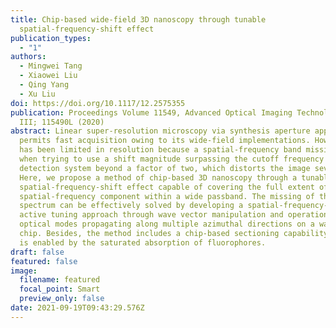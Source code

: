 ```yaml
---
title: Chip-based wide-field 3D nanoscopy through tunable
  spatial-frequency-shift effect
publication_types:
  - "1"
authors:
  - Mingwei Tang
  - Xiaowei Liu
  - Qing Yang
  - Xu Liu
doi: https://doi.org/10.1117/12.2575355
publication: Proceedings Volume 11549, Advanced Optical Imaging Technologies
  III; 115490L (2020)
abstract: Linear super-resolution microscopy via synthesis aperture approach
  permits fast acquisition owing to its wide-field implementations. However, it
  has been limited in resolution because a spatial-frequency band missing occurs
  when trying to use a shift magnitude surpassing the cutoff frequency of the
  detection system beyond a factor of two, which distorts the image severely.
  Here, we propose a method of chip-based 3D nanoscopy through a tunable
  spatial-frequency-shift effect capable of covering the full extent of the
  spatial-frequency component within a wide passband. The missing of the spatial
  spectrum can be effectively solved by developing a spatial-frequency-shift
  active tuning approach through wave vector manipulation and operation of
  optical modes propagating along multiple azimuthal directions on a waveguide
  chip. Besides, the method includes a chip-based sectioning capability, which
  is enabled by the saturated absorption of fluorophores.
draft: false
featured: false
image:
  filename: featured
  focal_point: Smart
  preview_only: false
date: 2021-09-19T09:43:29.576Z
---
```

